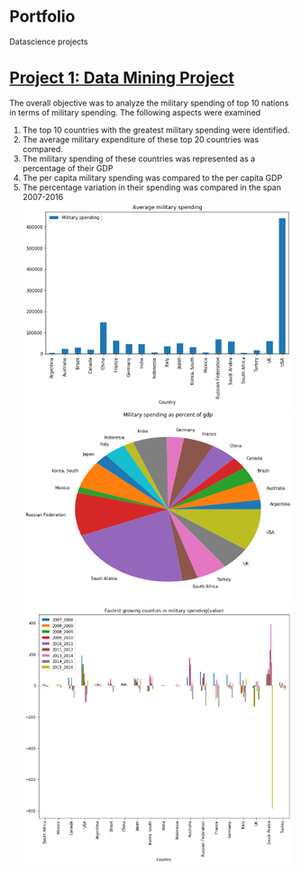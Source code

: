 # Portfolio

Datascience projects

# [Project 1: Data Mining Project](https://github.com/smrithiajit/Projects/blob/master/DATS%2B6103%2BSMRITHI%2BAJIT.ipynb)

The overall objective was to analyze the military spending of top 10 nations in terms of military spending.
The following aspects were examined

1.	The top 10 countries with the greatest military spending were identified.
2.	The average military expenditure of these top 20 countries was compared.
3.	The military spending of these countries was represented as a percentage of their GDP
4.	The per capita military spending was compared to the per capita GDP
5.	The percentage variation in their spending was compared in the span 2007-2016 
![](https://github.com/smrithiajit/sajit_Portfolio/blob/main/images/dm1.png)
![](https://github.com/smrithiajit/sajit_Portfolio/blob/main/images/dm2.png)
![](https://github.com/smrithiajit/sajit_Portfolio/blob/main/images/dn3.png)

